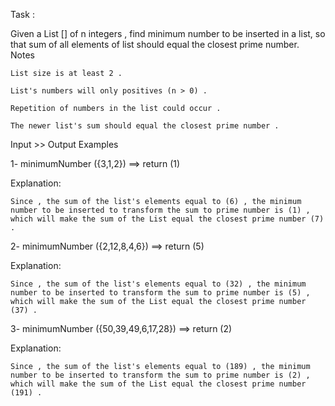 Task :<br>

Given a List [] of n integers , find minimum number to be inserted in a list, so that sum of all elements of list should equal the closest prime number.<br>
Notes

    List size is at least 2 .

    List's numbers will only positives (n > 0) .

    Repetition of numbers in the list could occur .

    The newer list's sum should equal the closest prime number .

Input >> Output Examples<br>

1- minimumNumber ({3,1,2}) ==> return (1)<br>

Explanation:

    Since , the sum of the list's elements equal to (6) , the minimum number to be inserted to transform the sum to prime number is (1) , which will make the sum of the List equal the closest prime number (7) .

2- minimumNumber ({2,12,8,4,6}) ==> return (5)<br>

Explanation:

    Since , the sum of the list's elements equal to (32) , the minimum number to be inserted to transform the sum to prime number is (5) , which will make the sum of the List equal the closest prime number (37) .

3- minimumNumber ({50,39,49,6,17,28}) ==> return (2)<br>

Explanation:

    Since , the sum of the list's elements equal to (189) , the minimum number to be inserted to transform the sum to prime number is (2) , which will make the sum of the List equal the closest prime number (191) .
